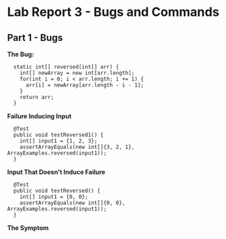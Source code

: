 # Lab Report 3 - Bugs and Commands 
## Part 1 - Bugs
**The Bug:**
```
  static int[] reversed(int[] arr) {
    int[] newArray = new int[arr.length];
    for(int i = 0; i < arr.length; i += 1) {
      arr[i] = newArray[arr.length - i - 1];
    }
    return arr;
  }
```

**Failure Inducing Input**
```
  @Test
  public void testReversed1() {
    int[] input1 = {1, 2, 3};
    assertArrayEquals(new int[]{3, 2, 1}, ArrayExamples.reversed(input1));
  }
```

**Input That Doesn't Induce Failure**
```
  @Test
  public void testReversed() {
    int[] input1 = {0, 0};
    assertArrayEquals(new int[]{0, 0}, ArrayExamples.reversed(input1));
  }
```

**The Symptom**
```
